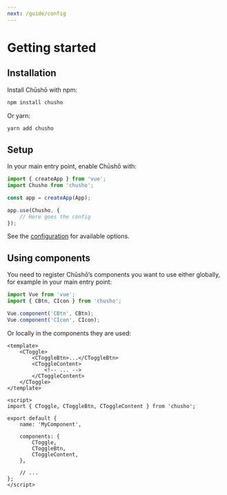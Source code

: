 ```yaml
---
next: /guide/config
---
```


# Getting started

## Installation

Install Chūshō with npm:

```bash
npm install chusho
```

Or yarn:

```bash
yarn add chusho
```

## Setup

In your main entry point, enable Chūshō with:

```js
import { createApp } from 'vue';
import Chusho from 'chusho';

const app = createApp(App);

app.use(Chusho, {
    // Here goes the config
});
```

See the [configuration](/guide/config.html) for available options.

## Using components

You need to register Chūshō’s components you want to use either globally, for example in your main entry point:

```js
import Vue from 'vue';
import { CBtn, CIcon } from 'chusho';

Vue.component('CBtn', CBtn);
Vue.component('CIcon', CIcon);
```

Or locally in the components they are used:

```vue
<template>
    <CToggle>
        <CToggleBtn>...</CToggleBtn>
        <CToggleContent>
            <!-- ... -->
        </CToggleContent>
    </CToggle>
</template>

<script>
import { CToggle, CToggleBtn, CToggleContent } from 'chusho';

export default {
    name: 'MyComponent',

    components: {
        CToggle,
        CToggleBtn,
        CToggleContent,
    },

    // ...
};
</script>
```
